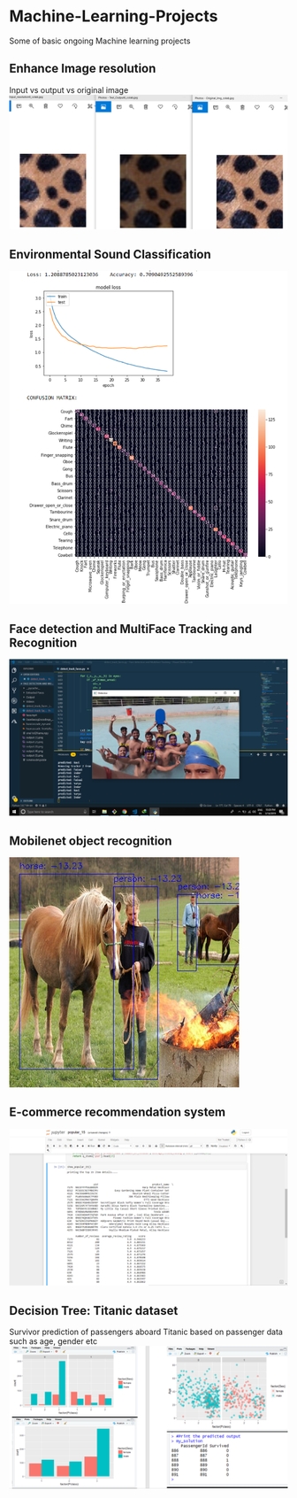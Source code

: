 # Machine-Learning-Projects
Some of basic ongoing Machine learning projects

## Enhance Image resolution
Input vs output vs original image
![](https://github.com/raviskumawat/Machine-Learning-AND-Big-Data-Projects/blob/master/Enhance%20Image%20Resolution/ResoluteIT.png)


## Environmental Sound Classification
![](https://github.com/raviskumawat/Machine-Learning-AND-Big-Data-Projects/blob/master/Environmental%20sound%20data%20classification/EC50.png)

## Face detection and MultiFace Tracking and Recognition
![](https://github.com/raviskumawat/Machine-Learning-AND-Big-Data-Projects/blob/master/Face%20detection%20and%20MultiFace%20Tracking%20and%20Recognition/Face_tracking.png)

## Mobilenet object recognition
![](https://github.com/raviskumawat/Machine-Learning-AND-Big-Data-Projects/blob/master/Mobilenet_Object%20Recognition/Object%20detection.jpeg)

## E-commerce recommendation system
![](https://github.com/raviskumawat/Machine-Learning-AND-Big-Data-Projects/blob/master/SPIH%20e-commerce%20recommendation/Recommendation.png)


## Decision Tree: Titanic dataset
Survivor prediction of passengers aboard Titanic based on passenger data such as age, gender etc
![](https://github.com/raviskumawat/Machine-Learning-AND-Big-Data-Projects/blob/master/Decision%20tree%20titanic%20dataset%5BR%5D/Titanic.png)
